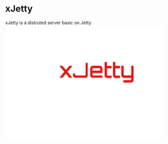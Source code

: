 # xJetty
xJetty is a distruted server basic on Jetty
![image](https://github.com/lujiango/xJetty/blob/master/logo/xJetty1.png)